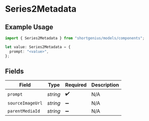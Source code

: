 # Series2Metadata

## Example Usage

```typescript
import { Series2Metadata } from "shortgenius/models/components";

let value: Series2Metadata = {
  prompt: "<value>",
};
```

## Fields

| Field              | Type               | Required           | Description        |
| ------------------ | ------------------ | ------------------ | ------------------ |
| `prompt`           | *string*           | :heavy_check_mark: | N/A                |
| `sourceImageUrl`   | *string*           | :heavy_minus_sign: | N/A                |
| `parentMediaId`    | *string*           | :heavy_minus_sign: | N/A                |